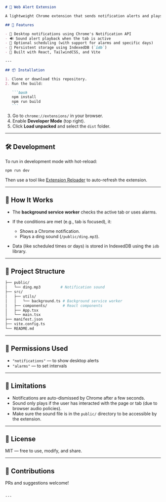 ````markdown
# 🔔 Web Alert Extension

A lightweight Chrome extension that sends notification alerts and plays a sound when a webpage is active — ideal for reminders, alerts, or task tracking directly from your browser.

## 🚀 Features

- 🔔 Desktop notifications using Chrome's Notification API
- 🔊 Sound alert playback when the tab is active
- 📅 Optional scheduling (with support for alarms and specific days)
- 💾 Persistent storage using IndexedDB (`idb`)
- 🧩 Built with React, TailwindCSS, and Vite

---

## 📦 Installation

1. Clone or download this repository.
2. Run the build:

   ```bash
   npm install
   npm run build
   ```
````

3. Go to `chrome://extensions/` in your browser.
4. Enable **Developer Mode** (top right).
5. Click **Load unpacked** and select the `dist` folder.

---

## 🛠️ Development

To run in development mode with hot-reload:

```bash
npm run dev
```

Then use a tool like [Extension Reloader](https://chrome.google.com/webstore/detail/extension-reloader/) to auto-refresh the extension.

---

## 🧠 How It Works

- The **background service worker** checks the active tab or uses alarms.
- If the conditions are met (e.g., tab is focused), it:

  - Shows a Chrome notification.
  - Plays a ding sound (`/public/ding.mp3`).

- Data (like scheduled times or days) is stored in IndexedDB using the `idb` library.

---

## 📁 Project Structure

```bash
├── public/
│   └── ding.mp3         # Notification sound
├── src/
│   ├── utils/
│   │   └── background.ts # Background service worker
│   ├── components/       # React components
│   ├── App.tsx
│   └── main.tsx
├── manifest.json
├── vite.config.ts
└── README.md
```

---

## 🧩 Permissions Used

- `"notifications"` — to show desktop alerts
- `"alarms"` — to set intervals

---

## 📢 Limitations

- Notifications are auto-dismissed by Chrome after a few seconds.
- Sound only plays if the user has interacted with the page or tab (due to browser audio policies).
- Make sure the sound file is in the `public/` directory to be accessible by the extension.

---

## 📃 License

MIT — free to use, modify, and share.

---

## 🙌 Contributions

PRs and suggestions welcome!

```

---

```
